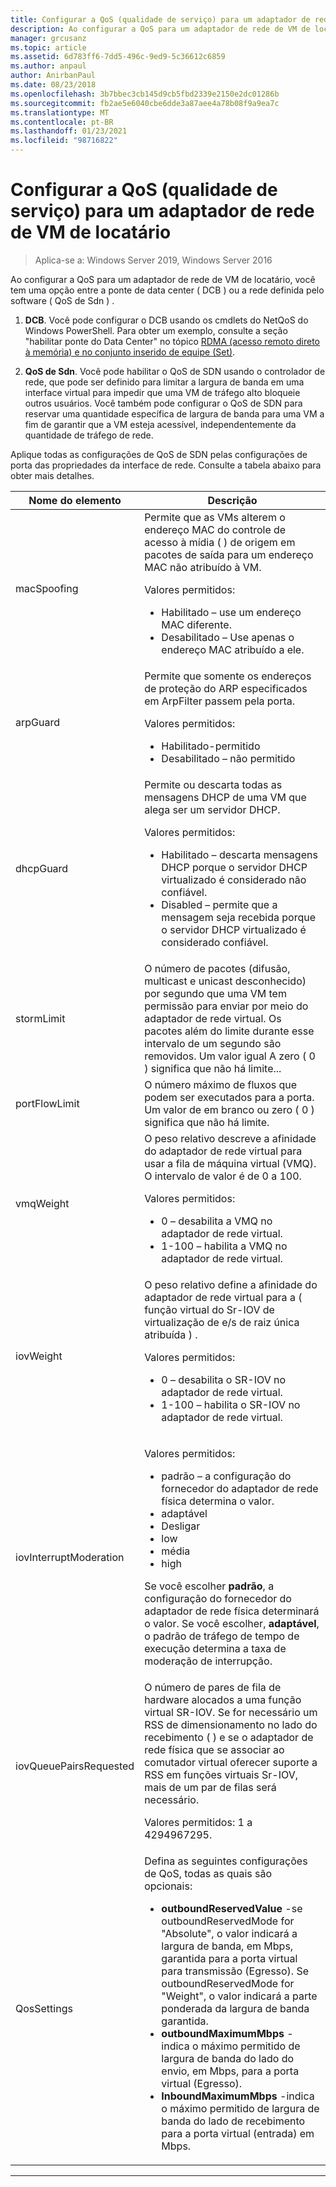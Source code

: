 ```yaml
---
title: Configurar a QoS (qualidade de serviço) para um adaptador de rede de VM de locatário
description: Ao configurar a QoS para um adaptador de rede de VM de locatário, você tem uma opção entre a ponte de data center \( DCB \) ou a rede definida pelo software \( QoS de Sdn \) .
manager: grcusanz
ms.topic: article
ms.assetid: 6d783ff6-7dd5-496c-9ed9-5c36612c6859
ms.author: anpaul
author: AnirbanPaul
ms.date: 08/23/2018
ms.openlocfilehash: 3b7bbec3cb145d9cb5fbd2339e2150e2dc01286b
ms.sourcegitcommit: fb2ae5e6040cbe6dde3a87aee4a78b08f9a9ea7c
ms.translationtype: MT
ms.contentlocale: pt-BR
ms.lasthandoff: 01/23/2021
ms.locfileid: "98716822"
---
```

# <a name="configure-quality-of-service-qos-for-a-tenant-vm-network-adapter"></a>Configurar a QoS (qualidade de serviço) para um adaptador de rede de VM de locatário

>Aplica-se a: Windows Server 2019, Windows Server 2016

Ao configurar a QoS para um adaptador de rede de VM de locatário, você tem uma opção entre a ponte de data center \( DCB \) ou a rede definida pelo software \( QoS de Sdn \) .

1.    **DCB**. Você pode configurar o DCB usando os cmdlets do NetQoS do Windows PowerShell. Para obter um exemplo, consulte a seção "habilitar ponte do Data Center" no tópico [RDMA (acesso remoto direto à memória) e no conjunto inserido de equipe (Set)](../../../virtualization/hyper-v-virtual-switch/RDMA-and-Switch-Embedded-Teaming.md).

2.    **QoS de Sdn**. Você pode habilitar o QoS de SDN usando o controlador de rede, que pode ser definido para limitar a largura de banda em uma interface virtual para impedir que uma VM de tráfego alto bloqueie outros usuários.  Você também pode configurar o QoS de SDN para reservar uma quantidade específica de largura de banda para uma VM a fim de garantir que a VM esteja acessível, independentemente da quantidade de tráfego de rede.

Aplique todas as configurações de QoS de SDN pelas configurações de porta das propriedades da interface de rede. Consulte a tabela abaixo para obter mais detalhes.

|Nome do elemento|Descrição|
|------------|-----------|
|macSpoofing| Permite que as VMs alterem o endereço MAC do controle de acesso à mídia \( \) de origem em pacotes de saída para um endereço MAC não atribuído à VM.<p>Valores permitidos:<ul><li>Habilitado – use um endereço MAC diferente.</li><li>Desabilitado – Use apenas o endereço MAC atribuído a ele.</li></ul>|
|arpGuard| Permite que somente os endereços de proteção do ARP especificados em ArpFilter passem pela porta.<p>Valores permitidos:<ul><li>Habilitado-permitido</li><li>Desabilitado – não permitido</li></ul>|
|dhcpGuard| Permite ou descarta todas as mensagens DHCP de uma VM que alega ser um servidor DHCP. <p>Valores permitidos:<ul><li>Habilitado – descarta mensagens DHCP porque o servidor DHCP virtualizado é considerado não confiável.</li><li>Disabled – permite que a mensagem seja recebida porque o servidor DHCP virtualizado é considerado confiável.</li></ul>|
|stormLimit| O número de pacotes (difusão, multicast e unicast desconhecido) por segundo que uma VM tem permissão para enviar por meio do adaptador de rede virtual. Os pacotes além do limite durante esse intervalo de um segundo são removidos. Um valor igual A zero \( 0 \) significa que não há limite...|
|portFlowLimit| O número máximo de fluxos que podem ser executados para a porta. Um valor de em branco ou zero \( 0 \) significa que não há limite. |
|vmqWeight| O peso relativo descreve a afinidade do adaptador de rede virtual para usar a fila de máquina virtual (VMQ). O intervalo de valor é de 0 a 100.<p>Valores permitidos:<ul><li>0 – desabilita a VMQ no adaptador de rede virtual.</li><li>1-100 – habilita a VMQ no adaptador de rede virtual.</li></ul>|
|iovWeight| O peso relativo define a afinidade do adaptador de rede virtual para a \( função virtual do Sr-IOV de virtualização de e/s de raiz única atribuída \) . <p>Valores permitidos:<ul><li>0 – desabilita o SR-IOV no adaptador de rede virtual.</li><li>1-100 – habilita o SR-IOV no adaptador de rede virtual.</li></ul>|
|iovInterruptModeration|<p>Valores permitidos:<ul><li>padrão – a configuração do fornecedor do adaptador de rede física determina o valor.</li><li>adaptável </li><li>Desligar </li><li>low</li><li>média</li><li>high</li></ul><p>Se você escolher **padrão**, a configuração do fornecedor do adaptador de rede física determinará o valor.  Se você escolher, **adaptável**, o padrão de tráfego de tempo de execução determina a taxa de moderação de interrupção.|
|iovQueuePairsRequested| O número de pares de fila de hardware alocados a uma função virtual SR-IOV. Se for necessário um RSS de dimensionamento no lado do recebimento \( \) e se o adaptador de rede física que se associar ao comutador virtual oferecer suporte a RSS em funções virtuais Sr-IOV, mais de um par de filas será necessário. <p>Valores permitidos: 1 a 4294967295.|
|QosSettings| Defina as seguintes configurações de QoS, todas as quais são opcionais: <ul><li>**outboundReservedValue** -se outboundReservedMode for "Absolute", o valor indicará a largura de banda, em Mbps, garantida para a porta virtual para transmissão (Egresso). Se outboundReservedMode for "Weight", o valor indicará a parte ponderada da largura de banda garantida.</li><li>**outboundMaximumMbps** -indica o máximo permitido de largura de banda do lado do envio, em Mbps, para a porta virtual (Egresso).</li><li>**InboundMaximumMbps** -indica o máximo permitido de largura de banda do lado de recebimento para a porta virtual (entrada) em Mbps.</li></ul> |

---